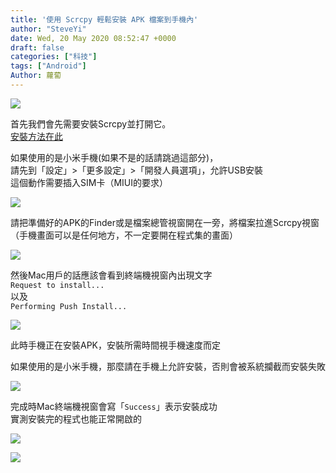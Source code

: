 ```yaml
---
title: '使用 Scrcpy 輕鬆安裝 APK 檔案到手機內'
author: "SteveYi"
date: Wed, 20 May 2020 08:52:47 +0000
draft: false
categories: ["科技"]
tags: ["Android"]
Author: 蘿蔔
---
```


![](https://static-a1.steveyi.net/media/blog/2020052008515768.png)

首先我們會先需要安裝Scrcpy並打開它。  
[安裝方法在此](https://blog.steveyi.net/scrcpy-android)  

如果使用的是小米手機(如果不是的話請跳過這部分)，  
請先到「設定」>「更多設定」>「開發人員選項」，允許USB安裝  
這個動作需要插入SIM卡（MIUI的要求）

![](https://static-a1.steveyi.net/media/blog/2020052014230696.jpg)

請把準備好的APK的Finder或是檔案總管視窗開在一旁，將檔案拉進Scrcpy視窗  
（手機畫面可以是任何地方，不一定要開在程式集的畫面）

![](https://blog.steveyi.net/wp-content/uploads/media/blog/2020052008324389.gif)

然後Mac用戶的話應該會看到終端機視窗內出現文字  
`Request to install...`  
以及  
`Performing Push Install...`

![](https://static-a1.steveyi.net/media/blog/2020052008374716.png)

此時手機正在安裝APK，安裝所需時間視手機速度而定

如果使用的是小米手機，那麼請在手機上允許安裝，否則會被系統攔截而安裝失敗

![](https://static-a1.steveyi.net/media/blog/2020052014251266.jpg)

  
完成時Mac終端機視窗會寫「`Success`」表示安裝成功  
實測安裝完的程式也能正常開啟的

![](https://static-a1.steveyi.net/media/blog/2020052008425289.png)

![](https://blog.steveyi.net/wp-content/uploads/media/blog/2020052008464950.gif)

